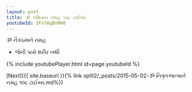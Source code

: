 ```yaml
---
layout: post
title: ૐ કથિતાય નમહ ૧૦૮ ટાઈમ્સ
youtubeId: 3FvYAgBvMH0
---
```

 
 
 ૐ નૈકંઠમાને નમહ  
 
 -  જેની પાસે શરીર નથી 
 
  
 
  
 
 
 
 
 
 


{% include youtubePlayer.html id=page.youtubeId %}
 
[Next]({{ site.baseurl }}{% link  split2/_posts/2015-05-02-ૐ નિવૃતઆત્માને નમહ ૧૦૮ ટાઈમ્સ.md%})
 
